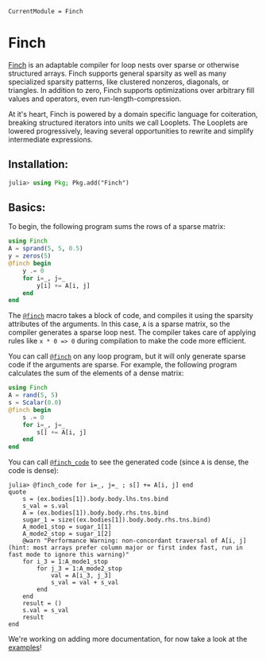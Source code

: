 ```@meta
CurrentModule = Finch
```

# Finch

[Finch](https://github.com/willow-ahrens/Finch.jl) is an adaptable compiler for
loop nests over sparse or otherwise structured arrays. Finch supports general
sparsity as well as many specialized sparsity patterns, like clustered nonzeros,
diagonals, or triangles.  In addition to zero, Finch supports optimizations over
arbitrary fill values and operators, even run-length-compression.

At it's heart, Finch is powered by a domain specific language for coiteration,
breaking structured iterators into units we call Looplets. The Looplets are
lowered progressively, leaving several opportunities to rewrite and simplify
intermediate expressions.

## Installation:

```julia
julia> using Pkg; Pkg.add("Finch")
```

## Basics:

To begin, the following program sums the rows of a sparse matrix:
```julia
using Finch
A = sprand(5, 5, 0.5)
y = zeros(5)
@finch begin
    y .= 0
    for i=_, j=_
        y[i] += A[i, j]
    end
end
```

The [`@finch`](@ref) macro takes a block of code, and compiles it using the sparsity
attributes of the arguments. In this case, `A` is a sparse matrix, so the
compiler generates a sparse loop nest. The compiler takes care of applying rules
like `x * 0 => 0` during compilation to make the code more efficient.

You can call [`@finch`](@ref) on any loop program, but it will only generate sparse code
if the arguments are sparse. For example, the following program calculates the
sum of the elements of a dense matrix:
```julia
using Finch
A = rand(5, 5)
s = Scalar(0.0)
@finch begin
    s .= 0
    for i=_, j=_
        s[] += A[i, j]
    end
end
```

You can call [`@finch_code`](@ref) to see the generated code (since `A` is dense, the
code is dense):
```jldoctest example1; setup=:(using Finch; A = rand(5, 5); s = Scalar(0))
julia> @finch_code for i=_, j=_ ; s[] += A[i, j] end
quote
    s = (ex.bodies[1]).body.body.lhs.tns.bind
    s_val = s.val
    A = (ex.bodies[1]).body.body.rhs.tns.bind
    sugar_1 = size((ex.bodies[1]).body.body.rhs.tns.bind)
    A_mode1_stop = sugar_1[1]
    A_mode2_stop = sugar_1[2]
    @warn "Performance Warning: non-concordant traversal of A[i, j] (hint: most arrays prefer column major or first index fast, run in fast mode to ignore this warning)"
    for i_3 = 1:A_mode1_stop
        for j_3 = 1:A_mode2_stop
            val = A[i_3, j_3]
            s_val = val + s_val
        end
    end
    result = ()
    s.val = s_val
    result
end
```

We're working on adding more documentation, for now take a look at the
[examples](https://github.com/willow-ahrens/Finch.jl/blob/main/docs/examples)!